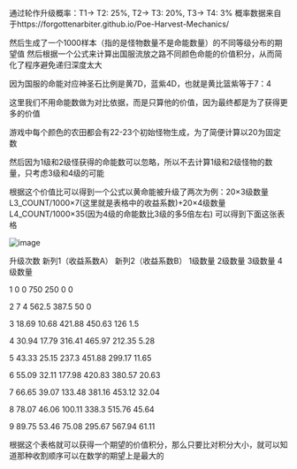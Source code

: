 通过轮作升级概率：T1-> T2: 25%, T2-> T3: 20%, T3-> T4: 3%
概率数据来自于https://forgottenarbiter.github.io/Poe-Harvest-Mechanics/

然后生成了一个1000样本（指的是怪物数量不是命能数量）的不同等级分布的期望值
然后根据一个公式来计算出国服流放之路不同颜色命能的价值积分，从而简化了程序避免递归深度太大

因为国服的命能对应神圣石比例是黄7D，蓝紫4D，也就是黄比篮紫等于7：4

这里我们不用命能数做为对比依据，而是只算他的价值，因为最终都是为了获得更多的价值

游戏中每个颜色的农田都会有22-23个初始怪物生成，为了简便计算以20为固定数

然后因为1级和2级怪获得的命能数可以忽略，所以不去计算1级和2级怪物的数量，只考虑3级和4级的可能

根据这个价值比可以得到一个公式以黄命能被升级了两次为例：20×3级数量L3_COUNT/1000×7(这里就是表格中的收益系数)+20×4级数量L4_COUNT/1000×35(因为4级的命能数比3级的多5倍左右)
可以得到下面这张表格

![image](https://github.com/user-attachments/assets/61c84e2d-954b-449b-9ec8-43a4cf778f82)

升级次数	新列1（收益系数A）	新列2（收益系数B）	1级数量	2级数量	3级数量	4级数量

1	0	0	750	250	0	0

2	7	4	562.5	387.5	50	0

3	18.69	10.68	421.88	450.63	126	1.5

4	30.94	17.79	316.41	465.97	212.35	5.28

5	43.33	25.15	237.3	451.88	299.17	11.65

6	55.09	32.11	177.98	420.83	380.57	20.63

7	66.65	39.07	133.48	381.16	453.12	32.04

8	78.07	46.06	100.11	338.3	515.76	45.64

9	89.75	53.46	75.08	295.67	567.94	61.11

根据这个表格就可以获得一个期望的价值积分，那么只要比对积分大小，就可以知道那种收割顺序可以在数学的期望上是最大的


